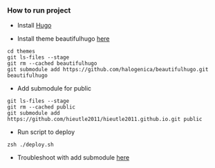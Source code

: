 ### How to run project

- Install [Hugo][hugo]

- Install theme beautifulhugo [here][theme]

```
cd themes
git ls-files --stage
git rm --cached beautifulhugo
git submodule add https://github.com/halogenica/beautifulhugo.git beautifulhugo
```

- Add submodule for public

```
git ls-files --stage
git rm --cached public
git submodule add https://github.com/hieutle2011/hieutle2011.github.io.git public
```

- Run script to deploy

```
zsh ./deploy.sh
```

- Troubleshoot with add submodule [here][sub]

[hugo]:https://github.com/gohugoio/hugo/releases
[theme]:https://themes.gohugo.io/beautifulhugo/
[sub]:https://stackoverflow.com/questions/12898278/issue-with-adding-common-code-as-git-submodule-already-exists-in-the-index#12902857